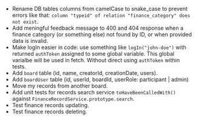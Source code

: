 - Rename DB tables columns from camelCase to snake_case to prevent errors like that:
  `column "typeid" of relation "finance_category" does not exist`.
- Add meningful feedback message to 400 and 404 response when a finance category (or something else) not found by ID, or when provided data is invalid.
- Make logIn easier in code: use something like `logIn("john-doe")` with returned `authToken` assigned to some global variable. This global varialbe will be used in fetch. Without direct using `authToken` within tests.
- Add `board` table (id, name, creatorId, creationDate, users).
- Add `boardUser` table (id, userId, boardId, userRole: participant | admin)
- Move my records from another board.
- Add unit tests for records search service `toHaveBeenCalledWith()` against `FinanceRecordService.prototype.search`.
- Test finance records updating.
- Test finance records deleting.
